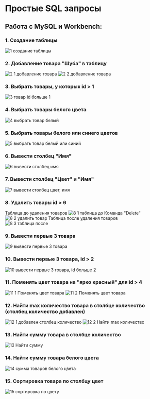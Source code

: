 # Простые SQL запросы

## Работа с MySQL и Workbench:
### 1. Создание таблицы
![1  создание таблицы](https://user-images.githubusercontent.com/85673637/195052633-cacac8ae-3b5c-48ca-82e9-9b2c125fb493.jpg)

### 2. Добавление товара "Шуба" в таблицу
![2 1 добавление товара](https://user-images.githubusercontent.com/85673637/195053087-c05b2582-17a4-4934-ae61-caf50f47a90c.jpg)
![2 2 добавление товара](https://user-images.githubusercontent.com/85673637/195053125-51a2b9c2-ee43-4c92-81a8-2e1334824479.jpg)

### 3. Выбрать товары, у которых id > 1
![3  товар id больше 1](https://user-images.githubusercontent.com/85673637/195053288-fc58a9ff-2dae-4047-bd7d-300d4d941707.jpg)

### 4. Выбрать товары белого цвета
![4  выбрать товар белый](https://user-images.githubusercontent.com/85673637/195054237-f9e63846-c48c-4495-9bc1-652cf6c865a0.jpg)

### 5. Выбрать товары белого или синего цветов
![5  выбрать товар белый или синий](https://user-images.githubusercontent.com/85673637/195054331-48715754-3df3-41af-b4b7-dbfd9b6a3bd2.jpg)

### 6. Вывести столбец "Имя"
![6  вывести столбец имя](https://user-images.githubusercontent.com/85673637/195054445-e87d4bc2-4d82-43eb-a324-a9ba487a71d9.jpg)

### 7. Вывести столбец "Цвет" и "Имя"
![7  вывести столбец цвет, имя](https://user-images.githubusercontent.com/85673637/195054571-5f53c453-237e-46e9-a1ed-bbde766d8b39.jpg)

### 8. Удалить товары id > 6
Таблица до удаления товаров
![8 1 таблица до](https://user-images.githubusercontent.com/85673637/195051850-8d2d27bb-244c-48ee-b7fe-1e3b7b26ff86.jpg)
Команда "Delete" 
![8 2 удалить товар](https://user-images.githubusercontent.com/85673637/195051883-6ff45e69-d2db-4b3b-87cb-47857072855a.jpg)
Таблица после удаления товаров
![8 3 таблица после](https://user-images.githubusercontent.com/85673637/195051911-89025249-5195-4b3c-98b6-cc40700cb9d5.jpg)

### 9. Вывести первые 3 товара
![9  вывести первые 3 товара](https://user-images.githubusercontent.com/85673637/195054905-b6b28d7b-ca4e-4669-ba87-dc7485e84b6c.jpg)

### 10. Вывести первые 3 товара, id > 2
![10  вывести первые 3 товара, id больше 2](https://user-images.githubusercontent.com/85673637/195055334-c1605a1a-e891-451c-8d30-71c4a4a24b27.jpg)

### 11. Поменять цвет товара на "ярко красный" для id > 4
![11 1 Поменять цвет товара](https://user-images.githubusercontent.com/85673637/195055808-25fe2e35-4e19-43e7-ad30-b5c3edd27ac1.jpg)
![11 2 Поменять цвет товара](https://user-images.githubusercontent.com/85673637/195055823-15b8e3c7-fa1a-4e83-a10e-732207e6063a.jpg)

### 12. Найти max количество товара в столбце количество (столбец количество добавлен)
![12 1 добавлен столбец количество](https://user-images.githubusercontent.com/85673637/195797648-2ef1eaff-57f5-4368-ade8-0abf54c9b481.jpg)
![12 2 Найти max количество](https://user-images.githubusercontent.com/85673637/195797660-e4d68d6c-e950-4173-857e-89ceb98a274f.jpg)

### 13. Найти сумму товара в столбце количество
![13  Найти сумму](https://user-images.githubusercontent.com/85673637/195797924-bd8b2303-98cf-4d1d-a1da-749437202ac5.jpg)

### 14. Найти сумму товара белого цвета
![14  сумма товаров белого цвета](https://user-images.githubusercontent.com/85673637/195800351-c11030d8-5e20-485f-8765-386127f123a6.jpg)

### 15. Сортировка товара по столбцу цвет
![15  сортировка по цвету](https://user-images.githubusercontent.com/85673637/195800217-9d9b5aaf-e2f4-4d0f-bac3-03219179ed47.jpg)



